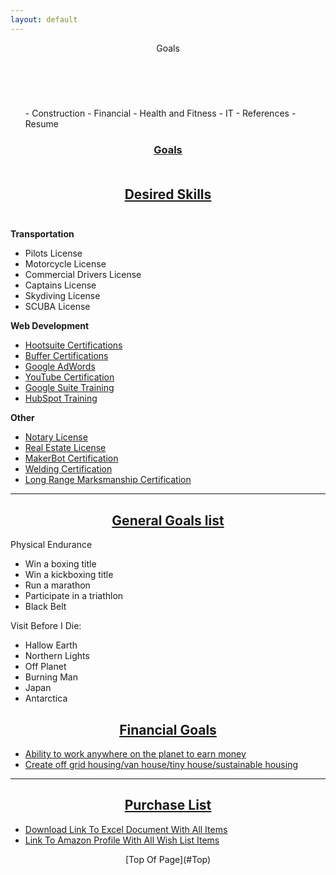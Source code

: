 ```yaml
---
layout: default
---
```

<header>Goals</header><br>
<div id="goals">
<ul class="nav_menu">
- Construction
- Financial
- Health and Fitness
- IT
- References
- Resume<br>
</div>

### <u><b><center>Goals</u></b></center><br>
## <u><b><center>Desired Skills</u></b></center><br>
<b>Transportation</b>
- Pilots License
- Motorcycle License
- Commercial Drivers License
- Captains License
- Skydiving License
- SCUBA License<br>

<b>Web Development</b>
- [Hootsuite Certifications](https://www.hootsuite.com/)
- [Buffer Certifications](https://www.buffer.com/)
- [Google AdWords](https://support.google.com/google-ads/answer/9029201?hl=en)
- [YouTube Certification](https://support.google.com/youtube/answer/6145895?hl=en&ref_topic=6145903)
- [Google Suite Training](https://gsuite.google.com/products/gsuite-training/)
- [HubSpot Training](https://gsuite.google.com/products/gsuite-training/)<br>

<b>Other</b>
- [Notary License](/)
- [Real Estate License](/)
- [MakerBot Certification](https://store.makerbot.com/training/makerbot-university-online/)
- [Welding Certification](/)
- [Long Range Marksmanship Certification](/)<br>

* * *
## <u><b><center>General Goals list</u></b></center>
Physical Endurance
- Win a boxing title
- Win a kickboxing title
- Run a marathon
- Participate in a triathlon
- Black Belt<br>

Visit Before I Die:
- Hallow Earth
- Northern Lights
- Off Planet
- Burning Man
- Japan
- Antarctica<br>

## <u><b><center>Financial Goals</u></b></center>
- [Ability to work anywhere on the planet to earn money](/)
- [Create off grid housing/van house/tiny house/sustainable housing](/)<br>

* * *
## <u><b><center>Purchase List</u></b></center>
- [Download Link To Excel Document With All Items](/)
- [Link To Amazon Profile With All Wish List Items](/)<br>

<footer><center>[Top Of Page](#Top)<br></center></footer>
